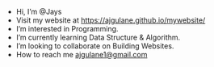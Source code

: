 - Hi, I’m @Jays
- Visit my website at https://ajgulane.github.io/mywebsite/
- I’m interested in Programming.
- I’m currently learning Data Structure & Algorithm.
- I’m looking to collaborate on Building Websites.
- How to reach me ajgulane1@gmail.com

<!---
JaysGITH/JaysGITH is a ✨ special ✨ repository because its `README.md` (this file) appears on your GitHub profile.
You can click the Preview link to take a look at your changes.
--->
